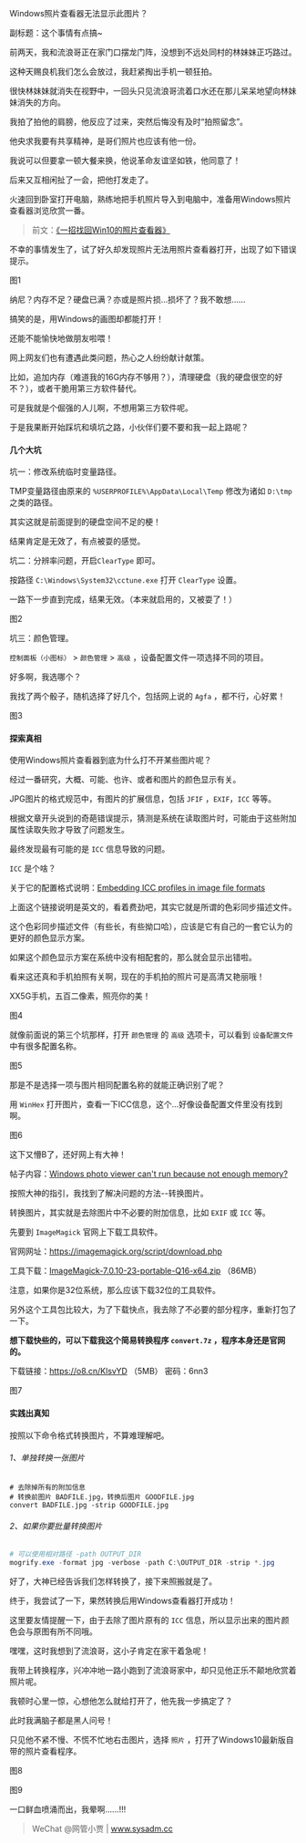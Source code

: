 Windows照片查看器无法显示此图片？

副标题：这个事情有点搞~



前两天，我和流浪哥正在家门口摆龙门阵，没想到不远处同村的林妹妹正巧路过。

这种天赐良机我们怎么会放过，我赶紧掏出手机一顿狂拍。

很快林妹妹就消失在视野中，一回头只见流浪哥流着口水还在那儿呆呆地望向林妹妹消失的方向。

我拍了拍他的肩膀，他反应了过来，突然后悔没有及时“拍照留念”。

他央求我要有共享精神，是哥们照片也应该有他一份。

我说可以但要拿一顿大餐来换，他说革命友谊坚如铁，他同意了！



后来又互相闲扯了一会，把他打发走了。

火速回到卧室打开电脑，熟练地把手机照片导入到电脑中，准备用Windows照片查看器浏览欣赏一番。

>  前文：[《一招找回Win10的照片查看器》](https://www.sysadm.cc/index.php/xitongyunwei/15-win10-photo-viewer)

不幸的事情发生了，试了好久却发现照片无法用照片查看器打开，出现了如下错误提示。

图1

纳尼？内存不足？硬盘已满？亦或是照片损...损坏了？我不敢想......

搞笑的是，用Windows的画图却都能打开！

还能不能愉快地做朋友啦喂！



网上网友们也有遭遇此类问题，热心之人纷纷献计献策。

比如，追加内存（难道我的16G内存不够用？），清理硬盘（我的硬盘很空的好不？），或者干脆用第三方软件替代。

可是我就是个倔强的人儿啊，不想用第三方软件呢。

于是我果断开始踩坑和填坑之路，小伙伴们要不要和我一起上路呢？



#### 几个大坑

坑一：修改系统临时变量路径。

TMP变量路径由原来的 `%USERPROFILE%\AppData\Local\Temp` 修改为诸如 `D:\tmp` 之类的路径。

其实这就是前面提到的硬盘空间不足的梗！

结果肯定是无效了，有点被耍的感觉。



坑二：分辨率问题，开启`ClearType` 即可。

按路径 `C:\Windows\System32\cctune.exe` 打开 `ClearType` 设置。

一路下一步直到完成，结果无效。（本来就启用的，又被耍了！）

图2



坑三：颜色管理。

`控制面板（小图标）` > `颜色管理` > `高级` ，设备配置文件一项选择不同的项目。

好多啊，我选哪个？

我找了两个骰子，随机选择了好几个，包括网上说的 `Agfa` ，都不行，心好累！

图3



#### 探索真相

使用Windows照片查看器到底为什么打不开某些图片呢？

经过一番研究，大概、可能、也许、或者和图片的颜色显示有关。

JPG图片的格式规范中，有图片的扩展信息，包括 `JFIF` ，`EXIF`，`ICC` 等等。

根据文章开头说到的奇葩错误提示，猜测是系统在读取图片时，可能由于这些附加属性读取失败才导致了问题发生。

最终发现最有可能的是 `ICC` 信息导致的问题。

`ICC` 是个啥？

关于它的配置格式说明：[Embedding ICC profiles in image file formats](http://www.color.org/profile_embedding.xalter)

上面这个链接说明是英文的，看着费劲吧，其实它就是所谓的色彩同步描述文件。

这个色彩同步描述文件（有些长，有些拗口哈），应该是它有自己的一套它认为的更好的颜色显示方案。

如果这个颜色显示方案在系统中没有相配套的，那么就会显示出错啦。

看来这还真和手机拍照有关啊，现在的手机拍的照片可是高清又艳丽哦！

XX5G手机，五百二像素，照亮你的美！

图4



就像前面说的第三个坑那样，打开 `颜色管理` 的 `高级` 选项卡，可以看到 `设备配置文件` 中有很多配置名称。

图5



那是不是选择一项与图片相同配置名称的就能正确识别了呢？

用 `WinHex` 打开图片，查看一下ICC信息，这个...好像设备配置文件里没有找到啊。

图6



这下又懵B了，还好网上有大神！

帖子内容：[Windows photo viewer can't run because not enough memory?](https://superuser.com/questions/1509194/windows-photo-viewer-cant-run-because-not-enough-memory)

按照大神的指引，我找到了解决问题的方法--转换图片。



转换图片，其实就是去除图片中不必要的附加信息，比如 `EXIF` 或 `ICC` 等。

先要到 `ImageMagick` 官网上下载工具软件。

官网网址：https://imagemagick.org/script/download.php

工具下载：[ImageMagick-7.0.10-23-portable-Q16-x64.zip](https://imagemagick.org/download/binaries/ImageMagick-7.0.10-23-portable-Q16-x64.zip) （86MB）



注意，如果你是32位系统，那么应该下载32位的工具软件。

另外这个工具包比较大，为了下载快点，我去除了不必要的部分程序，重新打包了一下。

**想下载快些的，可以下载我这个简易转换程序 `convert.7z` ，程序本身还是官网的。**

下载链接：https://o8.cn/KlsvYD （5MB） 密码：6nn3

图7



#### 实践出真知

按照以下命令格式转换图片，不算难理解吧。

###### 1、单独转换一张图片

```shell
# 去除掉所有的附加信息
# 转换前图片 BADFILE.jpg，转换后图片 GOODFILE.jpg
convert BADFILE.jpg -strip GOODFILE.jpg
```



###### 2、如果你要批量转换图片

```powershell
# 可以使用相对路径 -path OUTPUT_DIR
mogrify.exe -format jpg -verbose -path C:\OUTPUT_DIR -strip *.jpg
```



好了，大神已经告诉我们怎样转换了，接下来照搬就是了。

终于，我尝试了一下，果然转换后用Windows查看器打开成功！

这里要友情提醒一下，由于去除了图片原有的 `ICC` 信息，所以显示出来的图片颜色会与原图有所不同哦。



嘿嘿，这时我想到了流浪哥，这小子肯定在家干着急呢！

我带上转换程序，兴冲冲地一路小跑到了流浪哥家中，却只见他正乐不颠地欣赏着照片呢。

我顿时心里一惊，心想他怎么就给打开了，他先我一步搞定了？

此时我满脑子都是黑人问号！

只见他不紧不慢、不慌不忙地右击图片，选择 `照片` ，打开了Windows10最新版自带的照片查看程序。

图8

图9



一口鲜血喷涌而出，我晕啊......!!!



> WeChat @网管小贾 | www.sysadm.cc

